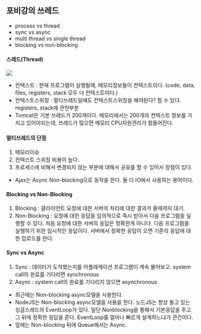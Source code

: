 ## 포비강의 쓰레드

- process vs thread
- sync vs async
- multi thread vs single thread
- blocking vs non-blocking

#### 스레드(Thread)

![](/Users/jaeyeonkim/Downloads/Multi_Threading.jpg)

- 컨텍스트 : 현재 프로그램이 실행될때, 메모리정보들이 컨텍스트이다. (code, data, files, registers, stack 모두 다 컨텍스트이다.)
- 컨텍스트스위칭 : 멀티쓰레드일때도 컨텍스트스위칭을 해야된다? 할 수 있다. registers, stack에 관한부분
- Tomcat은 기본 쓰레드가 200개이다. 메모리에서는 200개의 컨텍스트 정보를 가지고 있어야되는데, 쓰레드가 많으면 메모리 CPU자원관리가 힘들어진다.

#### 멀티쓰레드의 단점

1. 메모리이슈
2. 컨텍스트 스위칭 비용이 높다.
3. 프로세스에 비해서 변경되지 않는 부분에 대해서 공유를 할 수 있어서 장점이 있다.

- Ajax는 Async Non-blocking으로 동작을 한다. 둘 다 IO에서 사용하는 용어이다.


#### Blocking vs Non-Blocking

1. Blocking : 클라이언트 요청에 대한 서버의 처리에 대한 결과가 올때까지 대기.
2. Non-Blocking : 요청에 대한 응답을 임의적으로 즉시 받아서 다음 프로그램을 실행할 수 있다. 처음 요청에 대한 서버의 응답은 정확한게 아니다. 다음 프로그램을 실행하기 위한 임시적인 응답이다. 서버에서 정확한 응답이 오면 기존의 응답에 대한 업로드를 한다.

#### Sync vs Async

1. Sync :  데이터가 도착했는지를 어플레케이션 프로그램이 계속 물어보고. system call의 완료를 기다리면 synchronous
2. Async : system call의 완료를 기다리지 않으면 asynchronous


- 최근에는 Non-blocking async모델을 사용한다.
- NodeJS는 Non-blocking async모델을 사용을 한다. 노드JS는 항상 돌고 있는 싱글스레드의 EventLoop가 있다. 일단 Nonblocking을 통해서 기본응답을 주고. 그 뒤에 정확한 응답을 준다. EventLoop를 얼마나 빠르게 설계하느냐가 관건이다.
- 앞에는 Non-blocking 뒤에 Queue에서는 Async.
